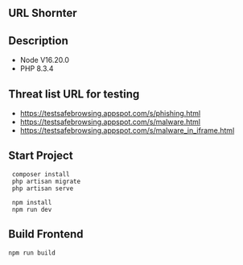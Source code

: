 ## URL Shornter 

## Description

 - Node V16.20.0
 - PHP 8.3.4


## Threat list URL for testing

 - https://testsafebrowsing.appspot.com/s/phishing.html 
 - https://testsafebrowsing.appspot.com/s/malware.html 
 - https://testsafebrowsing.appspot.com/s/malware_in_iframe.html 


## Start Project
```
 composer install
 php artisan migrate
 php artisan serve

 npm install
 npm run dev
```

 ## Build Frontend 
``` 
npm run build
```
